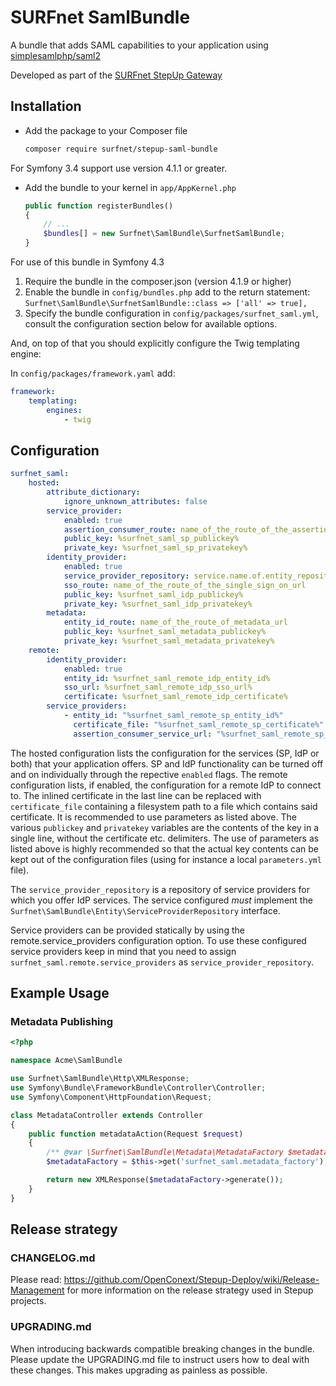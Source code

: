 # SURFnet SamlBundle

<!--
       [![Build Status](https://travis-ci.org/SURFnet/Stepup-bundle.svg)](https://travis-ci.org/SURFnet/Stepup-bundle) [![Scrutinizer Code Quality](https://scrutinizer-ci.com/g/SURFnet/Stepup-bundle/badges/quality-score.png?b=develop)](https://scrutinizer-ci.com/g/SURFnet/Stepup-bundle/?branch=develop) [![SensioLabs Insight](https://insight.sensiolabs.com/projects/5b8b8d8b-e917-4954-818b-782d9e181c75/mini.png)](https://insight.sensiolabs.com/projects/5b8b8d8b-e917-4954-818b-782d9e181c75)
-->

A bundle that adds SAML capabilities to your application using [simplesamlphp/saml2][1]

Developed as part of the [SURFnet StepUp Gateway][2]

## Installation

* Add the package to your Composer file
  ```sh
  composer require surfnet/stepup-saml-bundle
  ```

For Symfony 3.4 support use version 4.1.1 or greater.

* Add the bundle to your kernel in `app/AppKernel.php`
  ```php
  public function registerBundles()
  {
      // ...
      $bundles[] = new Surfnet\SamlBundle\SurfnetSamlBundle;
  }
  ```

For use of this bundle in Symfony 4.3
 
1. Require the bundle in the composer.json (version 4.1.9 or higher)
2. Enable the bundle in `config/bundles.php` add to the return statement: `Surfnet\SamlBundle\SurfnetSamlBundle::class => ['all' => true],`
3. Specify the bundle configuration in `config/packages/surfnet_saml.yml`, consult the configuration section below for available options.
 
And, on top of that you should explicitly configure the Twig templating engine:

In `config/packages/framework.yaml` add:

```yaml
framework:
    templating:
        engines:
            - twig
```      

## Configuration

```yaml
surfnet_saml:
    hosted:
        attribute_dictionary:
            ignore_unknown_attributes: false
        service_provider:
            enabled: true
            assertion_consumer_route: name_of_the_route_of_the_assertion_consumer_url
            public_key: %surfnet_saml_sp_publickey%
            private_key: %surfnet_saml_sp_privatekey%
        identity_provider:
            enabled: true
            service_provider_repository: service.name.of.entity_repository
            sso_route: name_of_the_route_of_the_single_sign_on_url
            public_key: %surfnet_saml_idp_publickey%
            private_key: %surfnet_saml_idp_privatekey%
        metadata:
            entity_id_route: name_of_the_route_of_metadata_url
            public_key: %surfnet_saml_metadata_publickey%
            private_key: %surfnet_saml_metadata_privatekey%
    remote:
        identity_provider:
            enabled: true
            entity_id: %surfnet_saml_remote_idp_entity_id%
            sso_url: %surfnet_saml_remote_idp_sso_url%
            certificate: %surfnet_saml_remote_idp_certificate%
        service_providers:
            - entity_id: "%surfnet_saml_remote_sp_entity_id%"
              certificate_file: "%surfnet_saml_remote_sp_certificate%"
              assertion_consumer_service_url: "%surfnet_saml_remote_sp_acs%"            
```

The hosted configuration lists the configuration for the services (SP, IdP or both) that your application offers. SP and IdP
 functionality can be turned off and on individually through the repective `enabled` flags.
The remote configuration lists, if enabled, the configuration for a remote IdP to connect to.
The inlined certificate in the last line can be replaced with `certificate_file` containing a filesystem path to
a file which contains said certificate.
It is recommended to use parameters as listed above. The various `publickey` and `privatekey` variables are the
 contents of the key in a single line, without the certificate etc. delimiters. The use of parameters as listed above
 is highly recommended so that the actual key contents can be kept out of the configuration files (using for instance
 a local `parameters.yml` file).

The `service_provider_repository` is a repository of service providers for which you offer IdP services. The service
configured _must_ implement the `Surfnet\SamlBundle\Entity\ServiceProviderRepository` interface.

Service providers can be provided statically by using the remote.service_providers configuration option. To use these configured service 
providers keep in mind that you need to assign `surfnet_saml.remote.service_providers` as `service_provider_repository`.

## Example Usage

### Metadata Publishing

```php
<?php

namespace Acme\SamlBundle

use Surfnet\SamlBundle\Http\XMLResponse;
use Symfony\Bundle\FrameworkBundle\Controller\Controller;
use Symfony\Component\HttpFoundation\Request;

class MetadataController extends Controller
{
    public function metadataAction(Request $request)
    {
        /** @var \Surfnet\SamlBundle\Metadata\MetadataFactory $metadataFactory */
        $metadataFactory = $this->get('surfnet_saml.metadata_factory');

        return new XMLResponse($metadataFactory->generate());
    }
}
```

## Release strategy

### CHANGELOG.md
Please read: https://github.com/OpenConext/Stepup-Deploy/wiki/Release-Management for more information on the release strategy used in Stepup projects.

### UPGRADING.md
When introducing backwards compatible breaking changes in the bundle. Please update the UPGRADING.md file to instruct
users how to deal with these changes. This makes upgrading as painless as possible. 

[1]: https://github.com/simplesamlphp/saml2
[2]: https://github.com/SURFnet/Stepup-Gateway
